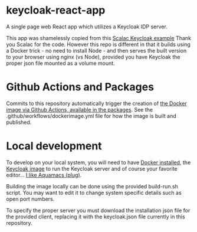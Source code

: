 # keycloak-react-app
A single page web React app which utilizes a Keycloak IDP server.

This app was shamelessly copied from this [Scalac Keycloak
example](https://scalac.io/user-authentication-keycloak-1/) Thank you
Scalac for the code.  However this repo is different in that it builds using a Docker trick - no need to install Node - and then serves the built version to your browser using nginx (vs Node), provided you have Keycloak the proper json file mounted as a volume mount. 

# Github Actions and Packages

Commits to this repository automatically trigger the creation of [the
Docker image via Github Actions, available in the packages](packages).  See the
.github/workflows/dockerimage.yml file for how the image is built and
published.

# Local development

To develop on your local system, you will need to have [Docker
installed](https://www.docker.com/products/docker-desktop), the
[Keycloak image](https://hub.docker.com/r/jboss/keycloak/) to run the
Keycloak server and of course your favorite editor... [I like Aquamacs
(plug)](http://aquamacs.org/).

Building the image locally can be done using the provided build-run.sh script.  You may want to edit it to change system specific details such as open port numbers.

To specify the proper server you must download the installation json file for the provided client, replacing it with the keycloak.json file currently in this repository.